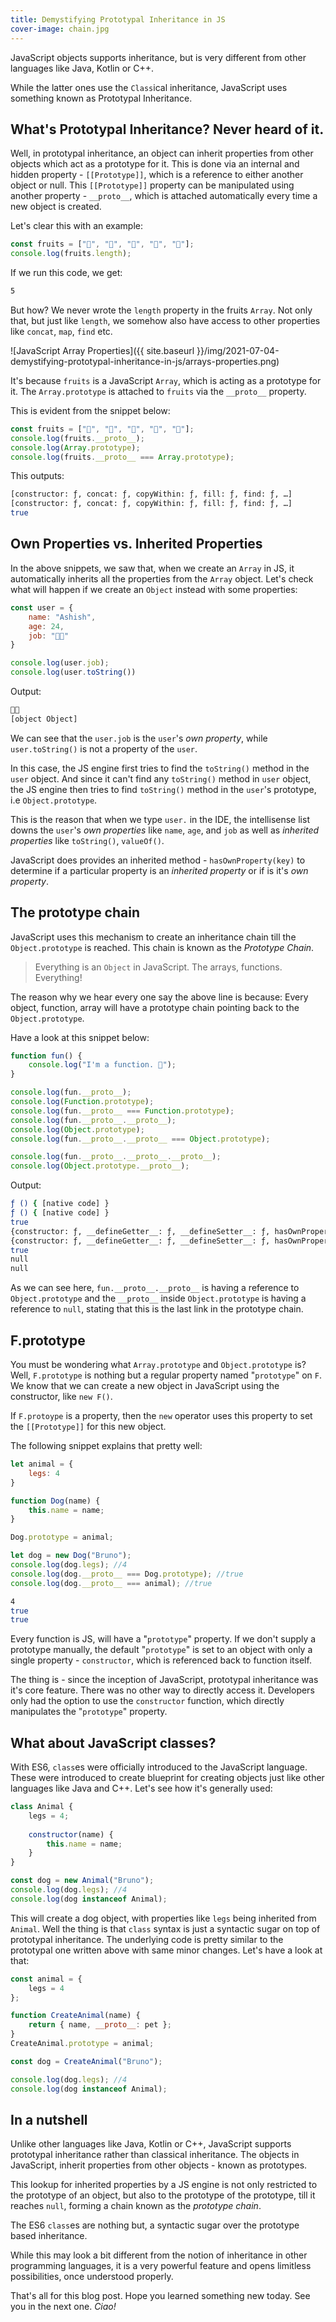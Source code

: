 ```yaml
---
title: Demystifying Prototypal Inheritance in JS
cover-image: chain.jpg
---
```


JavaScript objects supports inheritance, but is very different from other languages like Java, Kotlin or C++.

While the latter ones use the `Class`ical inheritance, JavaScript uses something known as Prototypal Inheritance.

<!--more-->

## What's Prototypal Inheritance? Never heard of it.

Well, in prototypal inheritance, an object can inherit properties from other objects which act as a prototype for it. This is done via an internal and hidden property - `[[Prototype]]`, which is a reference to either another object or null. This `[[Prototype]]` property can be manipulated using another property - `__proto__`, which is attached automatically every time a new object is created.

Let's clear this with an example:

```javascript
const fruits = ["🍎", "🍌", "🍇", "🍒", "🍍"];
console.log(fruits.length);
```

If we run this code, we get:

```bash
5
```

But how? We never wrote the `length` property in the fruits `Array`. Not only that, but just like `length`, we somehow also have access to other properties like `concat`, `map`, `find` etc. 

![JavaScript Array Properties]({{ site.baseurl }}/img/2021-07-04-demystifying-prototypal-inheritance-in-js/arrays-properties.png)

It's because `fruits` is a JavaScript `Array`, which is acting as a prototype for it. The `Array.prototype` is attached to `fruits` via the `__proto__` property.

This is evident from the snippet below:

```javascript
const fruits = ["🍎", "🍌", "🍇", "🍒", "🍍"];
console.log(fruits.__proto__);
console.log(Array.prototype);
console.log(fruits.__proto__ === Array.prototype);
```

This outputs:

```bash
[constructor: ƒ, concat: ƒ, copyWithin: ƒ, fill: ƒ, find: ƒ, …]
[constructor: ƒ, concat: ƒ, copyWithin: ƒ, fill: ƒ, find: ƒ, …]
true
```

## Own Properties vs. Inherited Properties

In the above snippets, we saw that, when we create an `Array` in JS, it automatically inherits all the properties from the `Array` object. Let's check what will happen if we create an `Object` instead with some properties:

```javascript
const user = {
    name: "Ashish",
    age: 24,
    job: "🧑‍💻"
}

console.log(user.job);
console.log(user.toString())
```

Output:

```bash
🧑‍💻
[object Object]
```

We can see that the `user.job` is the `user`'s *own property*, while `user.toString()` is not a property of the `user`.

In this case, the JS engine first tries to find the `toString()` method in the `user` object. And since it can't find any `toString()` method in  `user` object, the JS engine then tries to find `toString()` method in the `user`'s prototype, i.e `Object.prototype`.

This is the reason that when we type `user.` in the IDE, the intellisense list downs the `user`'s *own properties* like `name`, `age`, and `job` as well as *inherited properties* like `toString()`, `valueOf()`.

JavaScript does provides an inherited method - `hasOwnProperty(key)` to determine if a particular property is an *inherited property* or if is it's *own property*.

## The prototype chain

JavaScript uses this mechanism to create an inheritance chain till the `Object.prototype` is reached. This chain is known as the *Prototype Chain*.

> Everything is an `Object` in JavaScript. The arrays, functions. Everything!

The reason why we hear every one say the above line is because:  Every object, function, array will have a prototype chain pointing back to the `Object.prototype`.

Have a look at this snippet below:

```javascript
function fun() {
    console.log("I'm a function. 🤖");
}

console.log(fun.__proto__);
console.log(Function.prototype);
console.log(fun.__proto__ === Function.prototype);
console.log(fun.__proto__.__proto__);
console.log(Object.prototype);
console.log(fun.__proto__.__proto__ === Object.prototype);

console.log(fun.__proto__.__proto__.__proto__);
console.log(Object.prototype.__proto__);
```



Output:

```bash
ƒ () { [native code] }
ƒ () { [native code] }
true
{constructor: ƒ, __defineGetter__: ƒ, __defineSetter__: ƒ, hasOwnProperty: ƒ, __lookupGetter__: ƒ, …}
{constructor: ƒ, __defineGetter__: ƒ, __defineSetter__: ƒ, hasOwnProperty: ƒ, __lookupGetter__: ƒ, …}
true
null
null
```

As we can see here, `fun.__proto__.__proto__` is having a reference to `Object.prototype` and the `__proto__` inside `Object.prototype` is having a reference to `null`, stating that this is the last link in the prototype chain.

## F.prototype

You must be wondering what `Array.prototype` and `Object.prototype` is? Well, `F.prototype` is nothing but a regular property named "`prototype`" on `F`. We know that we can create a new object in JavaScript using the constructor, like `new F()`.

If `F.protoype` is a property, then the `new` operator uses this property to set the `[[Prototype]]` for this new object.

The following snippet explains that pretty well:

```javascript
let animal = {
    legs: 4
}

function Dog(name) {
    this.name = name;
}

Dog.prototype = animal;

let dog = new Dog("Bruno");
console.log(dog.legs); //4
console.log(dog.__proto__ === Dog.prototype); //true
console.log(dog.__proto__ === animal); //true
```

```bash
4
true
true
```

Every function is JS, will have a "`prototype`" property. If we don't supply a prototype manually, the default "`prototype`" is set to an object with only a single property - `constructor`, which is referenced back to function itself. 

The thing is - since the inception of JavaScript, prototypal inheritance was it's core feature. There was no other way to directly access it. Developers only had the option to use the `constructor` function, which directly manipulates the  "`prototype`" property.

## What about JavaScript classes?

With ES6, `class`es were officially introduced to the JavaScript language. These were introduced to create blueprint for creating objects just like other languages like Java and C++. Let's see how it's generally used:

```javascript
class Animal {
    legs = 4;
	
	constructor(name) {
        this.name = name;
    }
}

const dog = new Animal("Bruno");
console.log(dog.legs); //4
console.log(dog instanceof Animal);
```

This will create a dog object, with properties like `legs` being inherited from `Animal`. Well the thing is that `class` syntax is just a syntactic sugar on top of prototypal inheritance. The underlying code is pretty similar to the prototypal one written above with same minor changes. Let's have a look at that:

```javascript
const animal = {
    legs = 4
};

function CreateAnimal(name) {
    return { name, __proto__: pet };
}
CreateAnimal.prototype = animal;

const dog = CreateAnimal("Bruno");

console.log(dog.legs); //4
console.log(dog instanceof Animal);
```

## In a nutshell

Unlike other languages like Java, Kotlin or C++, JavaScript supports prototypal inheritance rather than classical inheritance. The objects in JavaScript, inherit properties from other objects - known as prototypes.

This lookup for inherited properties by a JS engine is not only restricted to the prototype of an object, but also to the prototype of the prototype, till it reaches `null`, forming a chain known as the *prototype chain*.

The ES6 `class`es are nothing but, a syntactic sugar over the prototype based inheritance.

While this may look a bit different from the notion of inheritance in other programming languages, it is a very powerful feature and opens limitless possibilities, once understood properly.

That's all for this blog post. Hope you learned something new today. See you in the next one. *Ciao!*